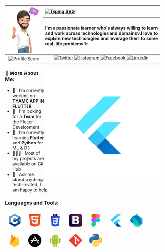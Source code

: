 
<table>
<thead>
  <tr>
    <th rowspan="2">
      <img align="left" width="320" alt="HI" src="assets/hi_emoji.PNG" />
    </th >
    <th align="left">
      <a href="https://git.io/typing-svg"><img src="https://readme-typing-svg.herokuapp.com?font=Fira+Code&pause=1000&color=A200E6A7&width=435&lines=I+am+Hamza+Rafique;Happy+to+see+you+here+%F0%9F%98%8A" alt="Typing SVG" /></a>
    </th>
  </tr>
  <tr>
    <th align="left" >
      <div align="justify">
    I'm a passionate learner who's always willing to learn and work across technologies and domains💡.I love to explore new technologies and leverage them to solve real-life problems ✨
      </div>
    </th>
    
  </tr>
</thead>
<tbody>
  <tr>
    <td align="center">
      <div align="center">
      <img src="https://komarev.com/ghpvc/?username=hamzeedev&0088cc&style=flat" alt="Profile Score" align="center" />
      </div>
    </td>
    <td align="center">
      <div align="center">
<a href="https://twitter.com/hamzeedev" target="_blank">
<img src=https://img.shields.io/badge/-Twitter-1da1f2?style=flat&logo=Twitter&logoColor=white alt=Twitter style="margin-bottom: 5px;" align="center" />
</a>
<a href="https://instagram.com/hamzeedev" target="_blank">
<img src=https://img.shields.io/badge/-Instagram-c32aa3?style=flat&logo=Instagram&logoColor=white alt=Instagram style="margin-bottom: 5px;" align="center" />
</a>
<a href="https://www.facebook.com/hamzeedev" target="_blank">
<img src=https://img.shields.io/badge/-Facebook-1877f2?style=flat&logo=Facebook&logoColor=white alt=Facebook style="margin-bottom: 5px;" align="center"/>
</a>
<a href="https://www.linkedin.com/in/hamzeedev" target="_blank">
<img src=https://img.shields.io/badge/-LinkedIn-0a66c2?style=flat&logo=LinkedIn&logoColor=white alt=LinkedIn style="margin-bottom: 5px;" align="center"/>
</a> 
  
</div>
    </td>
  </tr>
</tbody>
</table>






 
<img align="right" width="375" alt="" src="https://github.com/hamzeedev/hamzeedev/blob/main/assets/flutter.gif" />

### 🧐 More About Me:

- 🔭 &nbsp; I’m currently working on **TYAMO APP IN FLUTTER**
- 🤝 &nbsp; I'm looking for a **Team** for the Flutter Development
- 🌱 &nbsp; I’m currently learning **Flutter** and **Python** for ML & DS
- 👨🏻‍💻 &nbsp; Most of my projects are available on Git Hub
- 💬 &nbsp; Ask me about anything tech-related, I am happy to help


<h3 align="left">Languages and Tools:</h3>

<a href="https://www.programiz.com/cpp-programming" target="_blank"><img style="margin: 10px" src="icons/cpp.svg" alt="CPP" height="42px" /></a>
<a href="https://www.w3schools.com/html/"             target="_blank"><img style="margin: 10px" src="icons/html.svg"         alt="HTML 5"    height="42px" /></a>
<a href="https://www.w3schools.com/css/css_intro.asp" target="_blank"><img style="margin: 10px" src="icons/css.svg"          alt="CSS"       height="42px" /></a>
<a href="https://www.w3schools.com/css/css_intro.asp" target="_blank"><img style="margin: 10px" src="icons/getbootstrap.svg" alt="BootStrap" height="42px" /></a>
<a href="https://www.figma.com/" target="_blank"><img style="margin: 10px" src="icons/figma.svg" alt="Figma" height="42px" /></a>
<a href="https://flutter.dev/"         target="_blank"><img style="margin: 10px" src="icons/flutter.svg"  alt="Flutter"  height="42px" /></a>
<a href="https://dart.dev/"            target="_blank"><img style="margin: 10px" src="icons/dart.svg"     alt="Dart"     height="42px" /></a>
<a href="https://firebase.google.com/" target="_blank"><img style="margin: 10px" src="icons/firebase.svg" alt="Firebase" height="42px" /></a>
<a href="icons/ios.svg"                target="_blank"><img style="margin: 10px" src="icons/ios.svg"      alt="iOS"      height="42px" /></a>
<a href="icons/android.svg"            target="_blank"><img style="margin: 10px" src="icons/android.svg"  alt="Android"  height="42px" /></a>
<a href="https://git-scm.com/"         target="_blank"><img style="margin: 10px" src="icons/git.svg"      alt="Git"      height="42px" /></a>
<a href="https://www.python.org" target="_blank"><img style="margin: 10px" src="icons/python.svg" alt="Python" height="42px" /></a>




